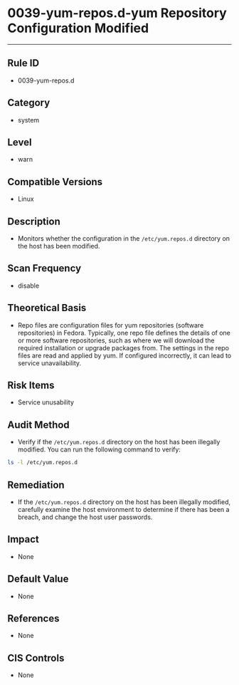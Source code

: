 # 0039-yum-repos.d-yum Repository Configuration Modified
---

## Rule ID

- 0039-yum-repos.d


## Category

- system


## Level

- warn


## Compatible Versions


- Linux




## Description


- Monitors whether the configuration in the `/etc/yum.repos.d` directory on the host has been modified.



## Scan Frequency
- disable

## Theoretical Basis


- Repo files are configuration files for yum repositories (software repositories) in Fedora. Typically, one repo file defines the details of one or more software repositories, such as where we will download the required installation or upgrade packages from. The settings in the repo files are read and applied by yum. If configured incorrectly, it can lead to service unavailability.



## Risk Items


- Service unusability



## Audit Method
- Verify if the `/etc/yum.repos.d` directory on the host has been illegally modified. You can run the following command to verify:

```bash
ls -l /etc/yum.repos.d
```



## Remediation
- If the `/etc/yum.repos.d` directory on the host has been illegally modified, carefully examine the host environment to determine if there has been a breach, and change the host user passwords.



## Impact


- None




## Default Value


- None




## References


- None



## CIS Controls


- None